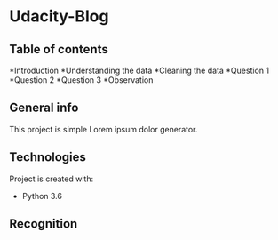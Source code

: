 # Udacity-Blog
## Table of contents
*Introduction
*Understanding the data
*Cleaning the data
*Question 1
*Question 2
*Question 3
*Observation

## General info
This project is simple Lorem ipsum dolor generator.
	
## Technologies
Project is created with:
* Python 3.6

## Recognition
